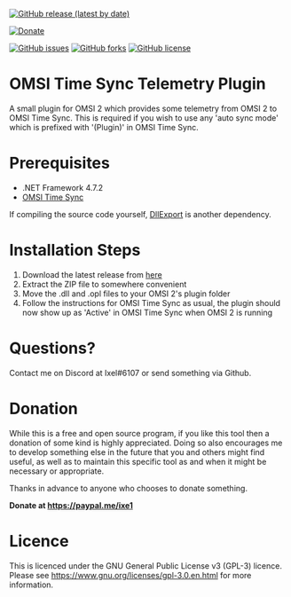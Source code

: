 [![GitHub release (latest by date)](https://img.shields.io/github/v/release/Ixe1/OMSI-Time-Sync-Telemetry-Plugin)](https://github.com/Ixe1/OMSI-Time-Sync-Telemetry-Plugin/releases)

[![Donate](https://img.shields.io/badge/Donate-PayPal-green.svg)](https://paypal.me/ixe1)

[![GitHub issues](https://img.shields.io/github/issues/Ixe1/OMSI-Time-Sync-Telemetry-Plugin)](https://github.com/Ixe1/OMSI-Time-Sync-Telemetry-Plugin/issues) [![GitHub forks](https://img.shields.io/github/forks/Ixe1/OMSI-Time-Sync-Telemetry-Plugin)](https://github.com/Ixe1/OMSI-Time-Sync-Telemetry-Plugin/network) [![GitHub license](https://img.shields.io/github/license/Ixe1/OMSI-Time-Sync-Telemetry-Plugin)](https://github.com/Ixe1/OMSI-Time-Sync-Telemetry-Plugin)

# OMSI Time Sync Telemetry Plugin
A small plugin for OMSI 2 which provides some telemetry from OMSI 2 to OMSI Time Sync. This is required if you wish to use any 'auto sync mode' which is prefixed with '(Plugin)' in OMSI Time Sync.

# Prerequisites
- .NET Framework 4.7.2
- [OMSI Time Sync](https://github.com/Ixe1/OMSI-Time-Sync)

If compiling the source code yourself, [DllExport](https://www.nuget.org/packages/DllExport/) is another dependency.

# Installation Steps
1. Download the latest release from [here](https://github.com/Ixe1/OMSI-Time-Sync-Telemetry-Plugin/releases)
2. Extract the ZIP file to somewhere convenient
3. Move the .dll and .opl files to your OMSI 2's plugin folder
4. Follow the instructions for OMSI Time Sync as usual, the plugin should now show up as 'Active' in OMSI Time Sync when OMSI 2 is running

# Questions?
Contact me on Discord at Ixel#6107 or send something via Github.

# Donation
While this is a free and open source program, if you like this tool then a donation of some kind is highly appreciated. Doing so also encourages me to develop something else in the future that you and others might find useful, as well as to maintain this specific tool as and when it might be necessary or appropriate.

Thanks in advance to anyone who chooses to donate something.

**Donate at https://paypal.me/ixe1**

# Licence
This is licenced under the GNU General Public License v3 (GPL-3) licence. Please see https://www.gnu.org/licenses/gpl-3.0.en.html for more information.
